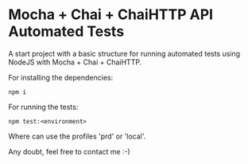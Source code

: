 # Mocha + Chai + ChaiHTTP API Automated Tests

A start project with a basic structure for running automated tests using NodeJS with Mocha + Chai + ChaiHTTP.

For installing the dependencies:
```
npm i
```

For running the tests:
```
npm test:<environment>
```

Where <environment> can use the profiles 'prd' or 'local'.

Any doubt, feel free to contact me :-)
